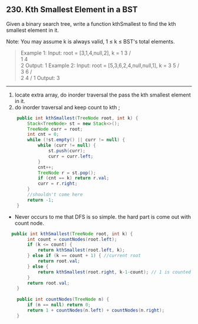 ## 230. Kth Smallest Element in a BST

Given a binary search tree, write a function kthSmallest to find the kth smallest element in it.

Note: 
You may assume k is always valid, 1 ≤ k ≤ BST's total elements.

>Example 1:
Input: root = [3,1,4,null,2], k = 1
   3
  / \
 1   4
  \
   2
Output: 1
>Example 2:
Input: root = [5,3,6,2,4,null,null,1], k = 3
       5
      / \
     3   6
    / \
   2   4
  /
 1
Output: 3

---
1. locate extra array, do inorder traversal the pass the kth smallest element in it.
2. do inorder traversal and keep count to kth ;

```java
    public int kthSmallest(TreeNode root, int k) {
        Stack<TreeNode> st = new Stack<>();
        TreeNode curr = root;
        int cnt = 0;
        while (!st.empty() || curr != null) {
            while (curr != null) {
                st.push(curr);
                curr = curr.left;
            }
            cnt++;
            TreeNode r = st.pop();
            if (cnt == k) return r.val;
            curr = r.right;
        }
        //shouldn't come here
        return -1;
    }
```

* Never occurs to me that DFS is so simple. the hard part is come out with count node.

```java
  public int kthSmallest(TreeNode root, int k) {
        int count = countNodes(root.left);
        if (k <= count) {
            return kthSmallest(root.left, k);
        } else if (k == count + 1) { //current root
        	return root.val;
        } else {
            return kthSmallest(root.right, k-1-count); // 1 is counted as current node
        }
        return root.val;
    }
    
    public int countNodes(TreeNode n) {
        if (n == null) return 0;
        return 1 + countNodes(n.left) + countNodes(n.right);
    }

```
